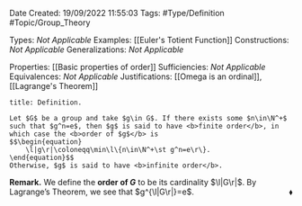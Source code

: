 <div class="topSpace"></div>

Date Created: 19/09/2022 11:55:03
Tags: #Type/Definition #Topic/Group_Theory

Types: <i>Not Applicable</i>
Examples: [[Euler's Totient Function]]
Constructions: <i>Not Applicable</i>
Generalizations: <i>Not Applicable</i>

Properties: [[Basic properties of order]]
Sufficiencies: <i>Not Applicable</i>
Equivalences: <i>Not Applicable</i>
Justifications: [[Omega is an ordinal]], [[Lagrange's Theorem]]

``` ad-Definition
title: Definition.

Let $G$ be a group and take $g\in G$. If there exists some $n\in\N^+$ such that $g^n=e$, then $g$ is said to have <b>finite order</b>, in which case the <b>order of $g$</b> is
$$\begin{equation}
    \l|g\r|\coloneqq\min\l\{n\in\N^+\st g^n=e\r\}.
\end{equation}$$
Otherwise, $g$ is said to have <b>infinite order</b>.

```

<b>Remark.</b> We define the <b>order of $G$</b> to be its cardinality $\l|G\r|$. By Lagrange’s Theorem, we see that $g^{\l|G\r|}=e$.<span style="float:right;">$\blacklozenge$</span>
